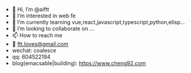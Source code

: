 - 👋 Hi, I’m @aiftt
- 👀 I’m interested in web fe
- 🌱 I’m currently learning vue,react,javascript,typescript,python,elisp...
- 💞️ I’m looking to collaborate on ...
- 📫 How to reach me 
- :email: ftt.loves@gmail.com
- wechat: coalesce
- qq: 604522194
- blog(emacsable|building): https://www.cheng92.com

<!---
aiftt/aiftt is a ✨ special ✨ repository because its `README.md` (this file) appears on your GitHub profile.
You can click the Preview link to take a look at your changes.
--->
